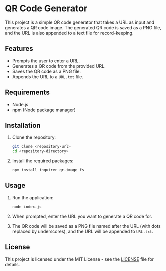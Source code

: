 # QR Code Generator

This project is a simple QR code generator that takes a URL as input and generates a QR code image. The generated QR code is saved as a PNG file, and the URL is also appended to a text file for record-keeping.

## Features

- Prompts the user to enter a URL.
- Generates a QR code from the provided URL.
- Saves the QR code as a PNG file.
- Appends the URL to a `URL.txt` file.

## Requirements

- Node.js
- npm (Node package manager)

## Installation

1. Clone the repository:
   ```bash
   git clone <repository-url>
   cd <repository-directory>
   ```

2. Install the required packages:
   ```bash
   npm install inquirer qr-image fs
   ```

## Usage

1. Run the application:
   ```bash
   node index.js
   ```

2. When prompted, enter the URL you want to generate a QR code for.

3. The QR code will be saved as a PNG file named after the URL (with dots replaced by underscores), and the URL will be appended to `URL.txt`.

## License

This project is licensed under the MIT License - see the [LICENSE](LICENSE) file for details.